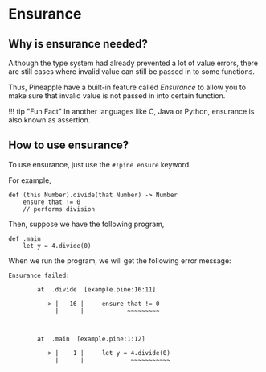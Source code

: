 # Ensurance

## Why is ensurance needed?

Although the type system had already prevented a lot of value errors, there are still cases where invalid value can still be passed in to some functions. 

Thus, Pineapple have a built-in feature called *Ensurance* to allow you to make sure that invalid value is not passed in into certain function.


!!! tip "Fun Fact"
    In another languages like C, Java or Python, ensurance is also known as assertion.

## How to use ensurance?

To use ensurance, just use the `#!pine ensure` keyword.

For example,

```pine
def (this Number).divide(that Number) -> Number
    ensure that != 0
    // performs division
```

Then, suppose we have the following program,

```pine
def .main
    let y = 4.divide(0)
```

When we run the program, we will get the following error message:

```
Ensurance failed:                         
                                                
        at  .divide  [example.pine:16:11]            
                                                
           > |   16 |     ensure that != 0      
             |      |            ~~~~~~~~~      
                                                
                                                
                                                
        at  .main  [example.pine:1:12]              
                                                
           > |    1 |     let y = 4.divide(0)   
             |      |             ~~~~~~~~~~~   

```
